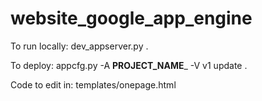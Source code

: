 # website_google_app_engine

To run locally: 
dev_appserver.py .

To deploy: 
appcfg.py -A __PROJECT_NAME___ -V v1 update .

Code to edit in: 
templates/onepage.html
